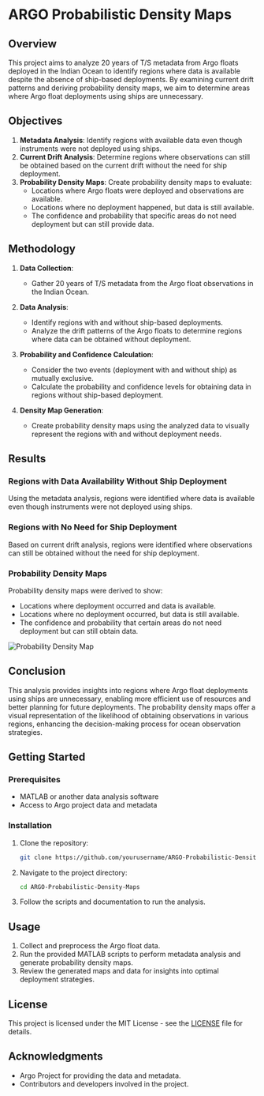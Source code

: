 # ARGO Probabilistic Density Maps

## Overview

This project aims to analyze 20 years of T/S metadata from Argo floats deployed in the Indian Ocean to identify regions where data is available despite the absence of ship-based deployments. By examining current drift patterns and deriving probability density maps, we aim to determine areas where Argo float deployments using ships are unnecessary.

## Objectives

1. **Metadata Analysis**: Identify regions with available data even though instruments were not deployed using ships.
2. **Current Drift Analysis**: Determine regions where observations can still be obtained based on the current drift without the need for ship deployment.
3. **Probability Density Maps**: Create probability density maps to evaluate:
    - Locations where Argo floats were deployed and observations are available.
    - Locations where no deployment happened, but data is still available.
    - The confidence and probability that specific areas do not need deployment but can still provide data.

## Methodology

1. **Data Collection**:
    - Gather 20 years of T/S metadata from the Argo float observations in the Indian Ocean.

2. **Data Analysis**:
    - Identify regions with and without ship-based deployments.
    - Analyze the drift patterns of the Argo floats to determine regions where data can be obtained without deployment.

3. **Probability and Confidence Calculation**:
    - Consider the two events (deployment with and without ship) as mutually exclusive.
    - Calculate the probability and confidence levels for obtaining data in regions without ship-based deployment.

4. **Density Map Generation**:
    - Create probability density maps using the analyzed data to visually represent the regions with and without deployment needs.

## Results

### Regions with Data Availability Without Ship Deployment
Using the metadata analysis, regions were identified where data is available even though instruments were not deployed using ships.

### Regions with No Need for Ship Deployment
Based on current drift analysis, regions were identified where observations can still be obtained without the need for ship deployment.

### Probability Density Maps
Probability density maps were derived to show:
- Locations where deployment occurred and data is available.
- Locations where no deployment occurred, but data is still available.
- The confidence and probability that certain areas do not need deployment but can still obtain data.

![Probability Density Map](path_to_image.png)

## Conclusion

This analysis provides insights into regions where Argo float deployments using ships are unnecessary, enabling more efficient use of resources and better planning for future deployments. The probability density maps offer a visual representation of the likelihood of obtaining observations in various regions, enhancing the decision-making process for ocean observation strategies.

## Getting Started

### Prerequisites

- MATLAB or another data analysis software
- Access to Argo project data and metadata

### Installation

1. Clone the repository:
    ```bash
    git clone https://github.com/yourusername/ARGO-Probabilistic-Density-Maps.git
    ```

2. Navigate to the project directory:
    ```bash
    cd ARGO-Probabilistic-Density-Maps
    ```

3. Follow the scripts and documentation to run the analysis.

## Usage

1. Collect and preprocess the Argo float data.
2. Run the provided MATLAB scripts to perform metadata analysis and generate probability density maps.
3. Review the generated maps and data for insights into optimal deployment strategies.

## License

This project is licensed under the MIT License - see the [LICENSE](LICENSE) file for details.

## Acknowledgments

- Argo Project for providing the data and metadata.
- Contributors and developers involved in the project.

